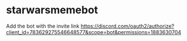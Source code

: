 # starwarsmemebot
Add the bot with the invite link https://discord.com/oauth2/authorize?client_id=783629275546648577&scope=bot&permissions=1883630704
